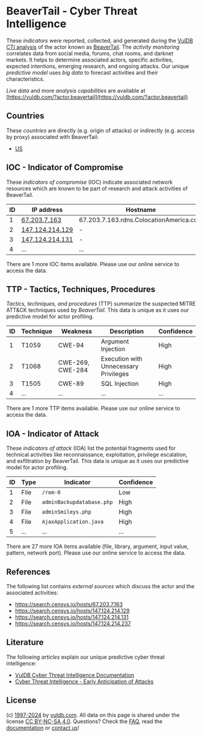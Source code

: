 # BeaverTail - Cyber Threat Intelligence

These _indicators_ were reported, collected, and generated during the [VulDB CTI analysis](https://vuldb.com/?kb.cti) of the actor known as [BeaverTail](https://vuldb.com/?actor.beavertail). The _activity monitoring_ correlates data from social media, forums, chat rooms, and darknet markets. It helps to determine associated actors, specific activities, expected intentions, emerging research, and ongoing attacks. Our unique _predictive model_ uses _big data_ to forecast activities and their characteristics.

_Live data_ and more _analysis capabilities_ are available at [https://vuldb.com/?actor.beavertail](https://vuldb.com/?actor.beavertail)

## Countries

These _countries_ are directly (e.g. origin of attacks) or indirectly (e.g. access by proxy) associated with BeaverTail:

* [US](https://vuldb.com/?country.us)

## IOC - Indicator of Compromise

These _indicators of compromise_ (IOC) indicate associated network resources which are known to be part of research and attack activities of BeaverTail.

ID | IP address | Hostname | Campaign | Confidence
-- | ---------- | -------- | -------- | ----------
1 | [67.203.7.163](https://vuldb.com/?ip.67.203.7.163) | 67.203.7.163.rdns.ColocationAmerica.com | - | High
2 | [147.124.214.129](https://vuldb.com/?ip.147.124.214.129) | - | - | High
3 | [147.124.214.131](https://vuldb.com/?ip.147.124.214.131) | - | - | High
4 | ... | ... | ... | ...

There are 1 more IOC items available. Please use our online service to access the data.

## TTP - Tactics, Techniques, Procedures

_Tactics, techniques, and procedures_ (TTP) summarize the suspected MITRE ATT&CK techniques used by _BeaverTail_. This data is unique as it uses our predictive model for actor profiling.

ID | Technique | Weakness | Description | Confidence
-- | --------- | -------- | ----------- | ----------
1 | T1059 | CWE-94 | Argument Injection | High
2 | T1068 | CWE-269, CWE-284 | Execution with Unnecessary Privileges | High
3 | T1505 | CWE-89 | SQL Injection | High
4 | ... | ... | ... | ...

There are 1 more TTP items available. Please use our online service to access the data.

## IOA - Indicator of Attack

These _indicators of attack_ (IOA) list the potential fragments used for technical activities like reconnaissance, exploitation, privilege escalation, and exfiltration by BeaverTail. This data is unique as it uses our predictive model for actor profiling.

ID | Type | Indicator | Confidence
-- | ---- | --------- | ----------
1 | File | `/rom-0` | Low
2 | File | `adminBackupdatabase.php` | High
3 | File | `adminSmileys.php` | High
4 | File | `AjaxApplication.java` | High
5 | ... | ... | ...

There are 27 more IOA items available (file, library, argument, input value, pattern, network port). Please use our online service to access the data.

## References

The following list contains _external sources_ which discuss the actor and the associated activities:

* https://search.censys.io/hosts/67.203.7.163
* https://search.censys.io/hosts/147.124.214.129
* https://search.censys.io/hosts/147.124.214.131
* https://search.censys.io/hosts/147.124.214.237

## Literature

The following _articles_ explain our unique predictive cyber threat intelligence:

* [VulDB Cyber Threat Intelligence Documentation](https://vuldb.com/?kb.cti)
* [Cyber Threat Intelligence - Early Anticipation of Attacks](https://www.scip.ch/en/?labs.20201022)

## License

(c) [1997-2024](https://vuldb.com/?kb.changelog) by [vuldb.com](https://vuldb.com/?kb.about). All data on this page is shared under the license [CC BY-NC-SA 4.0](https://creativecommons.org/licenses/by-nc-sa/4.0/). Questions? Check the [FAQ](https://vuldb.com/?kb.faq), read the [documentation](https://vuldb.com/?kb) or [contact us](https://vuldb.com/?contact)!

